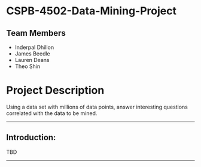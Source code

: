 # CSPB-4502-Data-Mining-Project


## Team Members
* Inderpal Dhillon
* James Beedle
* Lauren Deans
* Theo Shin

# Project Description
Using a data set with millions of data points, answer interesting questions correlated with the data to be mined.
***

## Introduction:
TBD
***
